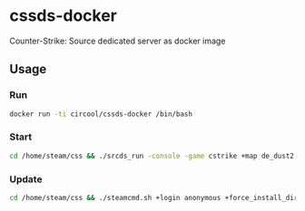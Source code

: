 # cssds-docker
Counter-Strike: Source dedicated server as docker image


## Usage


### Run
```bash
docker run -ti circool/cssds-docker /bin/bash
```


### Start
```bash
cd /home/steam/css && ./srcds_run -console -game cstrike +map de_dust2 +maxplayers 32 +ip $SERVER_IP
```

### Update
```bash
cd /home/steam/css && ./steamcmd.sh +login anonymous +force_install_dir ./css +app_update 232330 validate +quit
```

